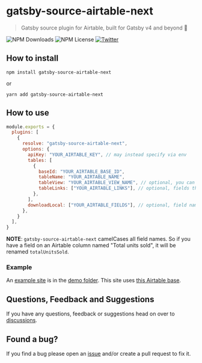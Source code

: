 # gatsby-source-airtable-next

> Gatsby source plugin for Airtable, built for Gatsby v4 and beyond 🚀

![NPM Downloads](https://img.shields.io/npm/dw/gatsby-source-airtable-next)
![NPM License](https://img.shields.io/npm/l/gatsby-source-airtable-next)
[![Twitter](https://img.shields.io/twitter/follow/davidpaulsson.svg?style=social&label=@davidpaulsson)](https://twitter.com/davidpaulsson)

## How to install

`npm install gatsby-source-airtable-next`

or

`yarn add gatsby-source-airtable-next`

## How to use

```js
module.exports = {
  plugins: [
    {
      resolve: "gatsby-source-airtable-next",
      options: {
        apiKey: "YOUR_AIRTABLE_KEY", // may instead specify via env
        tables: [
          {
            baseId: "YOUR_AIRTABLE_BASE_ID",
            tableName: "YOUR_AIRTABLE_NAME",
            tableView: "YOUR_AIRTABLE_VIEW_NAME", // optional, you can keep sort order and filters from Airtable views. NOTE: hidden fields will still be queried
            tableLinks: ["YOUR_AIRTABLE_LINKS"], // optional, fields that links to other tables. if specified here they will become nested nodes
          },
        ],
        downloadLocal: ["YOUR_AIRTABLE_FIELDS"], // optional, field names for your Airtable attachments fields
      },
    }
  ],
}
```

**NOTE**: `gatsby-source-airtable-next` camelCases all field names. So if you have a field on an Airtable column named "Total units sold", it will be renamed `totalUnitsSold`.

### Example

An [example site](https://gatsbysourceairtablenext.gatsbyjs.io/) is in the [demo folder](https://github.com/davidpaulsson/gatsby-source-airtable-next/tree/main/demo). This site uses [this Airtable base](https://airtable.com/shryTi3YWlgndB88I).

## Questions, Feedback and Suggestions

If you have any questions, feedback or suggestions head on over to [discussions](https://github.com/davidpaulsson/gatsby-source-airtable-next/discussions).

## Found a bug?

If you find a bug please open an [issue](https://github.com/davidpaulsson/gatsby-source-airtable-next/issues) and/or create a pull request to fix it.
